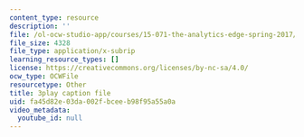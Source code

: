 ```yaml
---
content_type: resource
description: ''
file: /ol-ocw-studio-app/courses/15-071-the-analytics-edge-spring-2017/fa45d82e03da002fbceeb98f95a55a0a_WYrDTn37m-I.srt
file_size: 4328
file_type: application/x-subrip
learning_resource_types: []
license: https://creativecommons.org/licenses/by-nc-sa/4.0/
ocw_type: OCWFile
resourcetype: Other
title: 3play caption file
uid: fa45d82e-03da-002f-bcee-b98f95a55a0a
video_metadata:
  youtube_id: null
---
```

